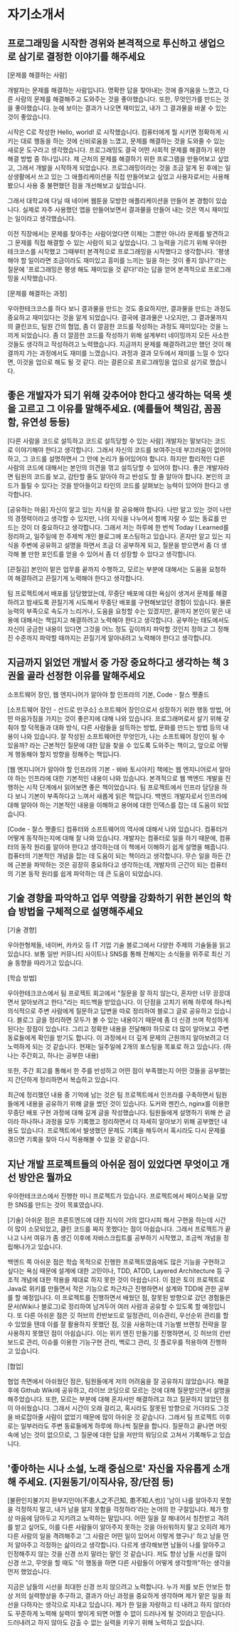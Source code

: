 # 자기소개서

## 프로그래밍을 시작한 경위와 본격적으로 투신하고 생업으로 삼기로 결정한 이야기를 해주세요

[문제를 해결하는 사람]

개발자는 문제를 해결하는 사람입니다. 명확한 답을 찾아내는 것에 즐거움을 느꼈고, 다른 사람의 문제를 해결해주고 도와주는 것을 좋아했습니다. 또한, 무엇인가를 만드는 것을 좋아했습니다. 눈에 보이는 결과가 나오면 재미있고, 내가 그 결과물을 바꿀 수 있는 것이 좋았습니다.

시작은 C로 작성한 Hello, world! 로 시작했습니다. 컴퓨터에게 뭘 시키면 정확하게 시키는 대로 행동을 하는 것에 신비로움을 느꼈고, 문제를 해결하는 것을 도와줄 수 있는 새로운 도구라고 생각했습니다.
프로그래밍도 결국 어떤 사회적 문제를 해결하기 위한 해결 방법 중 하나입니다. 제 근처의 문제를 해결하기 위한 프로그램을 만들어보고 싶었고, 그래서 개발을 시작하게 되었습니다.
프로그래밍이라는 것을 조금 알게 된 후에는 일상생활에서 쓰고 있는 그 애플리케이션을 직접 만들어보고 싶었고 사용자로서는 사용해봤으니 사용 중 불편했던 점을 개선해보고 싶었습니다.

그래서 대학교에 다닐 때 네이버 웹툰을 모방한 애플리케이션을 만들어 본 경험이 있습니다. 실제로 자주 사용했던 앱을 만들어보면서 결과물을 만들어 내는 것은 역시 재미있는 일이라고 생각했습니다.

이전 직장에서는 문제를 찾아주는 사람이었다면 이제는 그뿐만 아니라 문제를 발견하고 그 문제를 직접 해결할 수 있는 사람이 되고 싶었습니다. 그 능력을 기르기 위해 우아한테크코스를 시작했고 그때부터 본격적으로 프로그래밍을 시작했다고 생각합니다. '평생 해야 할 일이라면 조금이라도 재미있고 흥미를 느끼는 일을 하는 것이 좋지 않나?'라는 질문에 '프로그래밍은 평생 해도 재미있을 것 같다!'라는 답을 얻어 본격적으로 프로그래밍을 시작했습니다.

[문제를 해결하는 과정]

우아한테크코스를 하다 보니 결과물을 만드는 것도 중요하지만, 결과물을 만드는 과정도 중요하고 재미있다는 것을 알게 되었습니다. 결국에 결과물은 나오지만, 그 결과물까지의 클린코드, 팀원 간의 협업, 좀 더 깔끔한 코드를 작성하는 과정도 재미있다는 것을 느끼게 되었습니다. 좀 더 깔끔한 코드를 작성하기 위해 설계부터 네이밍까지 모든 사소한 것들도 생각하고 작성하려고 노력했습니다. 지금까지 문제를 해결하려고만 했던 것이 해결까지 가는 과정에서도 재미를 느꼈습니다. 과정과 결과 모두에서 재미를 느낄 수 있다면, 이것을 업으로 해도 될 것 같다. 라는 결론으로 프로그래밍을 업으로 삼기로 했습니다.

## 좋은 개발자가 되기 위해 갖추어야 한다고 생각하는 덕목 셋을 고르고 그 이유를 말해주세요. (예를들어 책임감, 꼼꼼함, 유연성 등등)

[다른 사람을 코드로 설득하고 코드로 설득당할 수 있는 사람]
개발자는 말보다는 코드로 이야기해야 한다고 생각합니다.
그래서 자신의 코드를 보여주는데 부끄러움이 없어야 하고, 그 코드를 설명하면서 그 안에 논리가 들어있어야 합니다.
하지만 합리적인 다른 사람의 코드에 대해서는 본인의 의견을 꺾고 설득당할 수 있어야 합니다.
좋은 개발자라면 팀원의 코드를 보고, 감탄할 줄도 알아야 하고 반성도 할 줄 알아야 합니다. 본인의 코드가 틀릴 수 있다는 것을 받아들이고 타인의 코드를 살펴보는 능력이 있어야 한다고 생각합니다.

[공유하는 마음]
자신이 알고 있는 지식을 잘 공유해야 합니다.
나만 알고 있는 것이 나만의 경쟁력이라고 생각할 수 있지만, 나의 지식을 나누어서 함께 자랄 수 있는 동료를 만드는 것이 더 중요하다고 생각합니다. 그래서 저는 하루에 한 번씩 Today I Learned를 정리하고, 일주일에 한 주제씩 개인 블로그에 포스팅하고 있습니다.
혼자만 알고 있는 지식을 주변에 공유하고 설명을 하면서 조금 더 공부하게 되고, 질문을 받으면서 좀 더 생각해 볼 만한 포인트를 얻을 수 있어서 좀 더 성장할 수 있다고 생각합니다.

[끈질김]
본인이 맡은 업무를 끝까지 수행하고, 모르는 부분에 대해서는 도움을 요청하여 해결하려고 끈질기게 노력해야 한다고 생각합니다.

팀 프로젝트에서 배포를 담당했었는데, 무중단 배포에 대한 욕심이 생겨서 문제를 해결하려고 밤새도록 끈질기게 시도해서 무중단 배포를 구현해보았던 경험이 있습니다.
물론 능력의 부족으로 속도가 느리거나, 도움을 요청할 수는 있겠지만, 끝까지 본인이 맡은 내용에 대해서는 책임지고 해결하려고 노력해야 한다고 생각합니다.
공부하는 태도에서도 자신이 궁금한 내용이 있다면 그것을 어느 정도 깊이까지 파악할 것인지 정하고 그 정해진 수준까지 파악할 때까지는 끈질기게 알아내려고 노력해야 한다고 생각합니다.

## 지금까지 읽었던 개발서 중 가장 중요하다고 생각하는 책 3 권을 골라 선정한 이유를 말해주세요

소프트웨어 장인, 웹 엔지니어가 알아야 할 인프라의 기본, Code - 찰스 펫졸드

[소프트웨어 장인 - 산드로 만쿠소]
소프트웨어 장인으로서 성장하기 위한 행동 방법, 어떤 마음가짐을 가지는 것이 좋은지에 대해 나와 있습니다.
프로그래머로서 살기 위해 갖춰야 할 덕목들과 대화 방식, 다른 사람들을 설득하는 방법, 문화를 만드는 방법 등의 내용이 나와 있습니다. 잘 작성된 소프트웨어란 무엇인가, 나는 소프트웨어 장인이 될 수 있을까? 라는 근본적인 질문에 대한 답을 찾을 수 있도록 도와주는 책이고, 앞으로 어떻게 행동해야 할지 방향을 정해주는 책입니다.

[웹 엔지니어가 알아야 할 인프라의 기본 - 바바 토시아키]
책에는 웹 엔지니어로서 알아야 하는 인프라에 대한 기본적인 내용이 나와 있습니다. 본격적으로 웹 백엔드 개발을 진행하는 시작 단계에서 읽어보면 좋은 책이었습니다. 팀 프로젝트에서 인프라 담당을 하다 보니 기본이 부족하다고 느껴서 새롭게 읽은 책입니다. 백엔드 개발자로서 인프라에 대해 알아야 하는 기본적인 내용을 이해하고 용어에 대한 인덱스를 잡는 데 도움이 되었습니다.

[Code - 찰스 펫졸드]
컴퓨터와 소프트웨어의 역사에 대해서 나와 있습니다. 컴퓨터가 어떻게 동작하는지에 대해 잘 나와 있습니다.
개발자는 컴퓨터로 일을 하기 때문에, 컴퓨터의 동작 원리를 알아야 한다고 생각하는데 이 책에서 이해하기 쉽게 설명을 해줍니다.
컴퓨터의 기본적인 개념을 잡는 데 도움이 되는 책이라고 생각합니다. 무슨 일을 하든 간에 근본을 파악하는 것은 굉장히 중요하다고 생각하는데, 개발자의 근간이 되는 컴퓨터의 기본 동작 원리를 쉽게 파악하는 데 큰 도움이 되었습니다.

## 기술 경향을 파악하고 업무 역량을 강화하기 위한 본인의 학습 방법을 구체적으로 설명해주세요

[기술 경향]

우아한형제들, 네이버, 카카오 등 IT 기업 기술 블로그에서 다양한 주제의 기술들을 읽고 있습니다.
보통 일반 커뮤니티 사이트나 SNS를 통해 전해지는 소식들을 위주로 최신 기술 동향을 따라가고 있습니다.

[학습 방법]

우아한테크코스에서 팀 프로젝트 회고에서 "질문을 잘 하지 않는다, 혼자만 너무 끙끙대면서 알아보려고 한다."라는 피드백을 받았습니다. 이 단점을 고치기 위해 하루에 하나씩 의식적으로 주변 사람에게 질문하고 답변을 따로 정리하여 블로그 글로 공유하고 있습니다.
블로그 글을 정리하면 모두가 볼 수 있는 내용이기 때문에 좀 더 신경 쓰며 작성하게 된다는 장점이 있습니다. 그리고 정확한 내용을 전달해야 하므로 더 많이 알아보고 주변 동료들에게 확인을 받기도 합니다. 이 과정에서 더 깊게 문제의 근원까지 알아보려고 더 노력하게 되는 것 같습니다. 현재는 일주일에 2개의 포스팅을 목표로 하고 있습니다. (하나는 주간회고, 하나는 공부한 내용)

또한, 주간 회고를 통해서 한 주를 반성하고 어떤 점이 부족했는지 어떤 것들을 공부했는지 간단하게 정리하면서 복습하고 있습니다.

최근에 정리했던 내용 중 기억에 남는 것은 팀 프로젝트에서 인프라를 구축하면서 팀원들에게 내용을 공유하기 위해 글을 썼던 것이 있습니다. 도커와 젠킨스, nginx를 이용한 무중단 배포 구현 과정에 대해 길게 글을 작성했습니다. 팀원들에게 설명하기 위해 쓴 글이라 하나하나 과정을 모두 기록했고 정리하면서 더 자세히 알아보기 위해 공부했던 내용도 있습니다. 프로젝트에서 발생했던 문제도 기록을 해두어서 혹시라도 다시 문제를 겪으면 기록을 찾아 다시 적용해볼 수 있을 것 같습니다.

## 지난 개발 프로젝트들의 아쉬운 점이 있었다면 무엇이고 개선 방안은 뭘까요

우아한테크코스에서 진행한 미니 프로젝트가 있습니다. 프로젝트에서 페이스북을 모방한 SNS를 만드는 것이 목표였습니다.

[기술]
아쉬운 점은 프론트엔드에 대한 지식이 거의 없다시피 해서 구현을 하는데 시간이 많이 소모되었고, 클린 코드를 짜지 못했다는 점이 아쉽습니다. 그래서 프로젝트가 끝나고 나서 여유가 좀 생긴 이후에 자바스크립트를 공부하기 시작했고, 조금씩 개념을 정립해나가고 있습니다.

백엔드 쪽 아쉬운 점은 학습 목적으로 진행한 프로젝트였음에도 많은 기능을 구현하고 싶다는 욕심 때문에 설계에 대한 고민이나, TDD, ATDD, Layered Architecture 등 구조적 개념에 대한 적용을 제대로 하지 못한 것이 아쉽습니다.
이 점은 토이 프로젝트로 Java로 위키를 만들면서 작은 기능으로 차근차근 진행하면서 설계와 TDD에 관한 공부를 할 예정입니다. 이 프로젝트를 진행하면서 배웠던 점, 잘못된 방향으로 갔던 경험들은 문서(Wiki나 블로그)로 정리하여 남겨두어 여러 사람과 공유할 수 있도록 할 예정입니다.
또 다른 아쉬운 점은 깃 허브의 칸반보드로 일정관리, 이슈관리, 우선순위 관리를 할 수 있었을 텐데 이를 잘 활용하지 못했던 점,
깃을 사용하는데 기능별 브랜칭 전략을 잘 사용하지 못했던 점이 아쉽습니다. 이는 위키 엔진 만들기를 진행하면서, 깃 허브의 칸반보드로 관리, 이슈를 이용한 기능구현 관리, 백로그 관리, 깃 플로우를 적용하여 진행하고 있습니다.

[협업]

협업 측면에서 아쉬웠던 점은, 팀원들에게 저의 어려움을 잘 공유하지 않았습니다. 해결 후에 Github Wiki에 공유하고, 라이브 코딩으로 모르는 것에 대해 질문받으면서 설명을 해주었습니다. 또한, 모르는 부분에 대해 혼자서만 해결하려고 하고 질문하지 않았던 점이 아쉬웠습니다. 그래서 시간이 오래 걸리고, 혹시라도 잘못된 방향으로 가더라도 그것을 바로잡아줄 사람이 없었기 때문에 많이 아쉬운 것 같습니다. 그래서 팀 프로젝트 이후로는 일부러라도 주변 동료들에게 하루에 하나씩 질문을 합니다. 질문하고 끝나면 머릿속에 남는 것이 없으므로, 그 질문에 대한 답을 저만의 워딩으로 고쳐서 기록해두고 있습니다.

## '좋아하는 시나 소설, 노래 중심으로' 자신을 자유롭게 소개해 주세요. (지원동기/이직사유, 장/단점 등)

[불환인지불기지 환부지인야(不患人之不己知, 患不知人也)]
'남이 나를 알아주지 못함을 걱정하지 말고, 내가 남을 알지 못함을 걱정하라'라는 논어의 한 구절입니다.
제가 항상 마음에 담아두고 지키려고 노력하는 말입니다.
어떤 일을 잘 해내어서 칭찬받고 격려를 받고 싶어도, 이를 다른 사람들이 알아주지 못하는 것을 아쉬워하지 말고 오히려 제가 다른 사람의 일을 격려해주고 '그 사람은 어떤 일이 있어서 이렇게 했구나' 하고 남을 먼저 알아주고 걱정하는 삶이라고 생각합니다.
다르게 생각해보면 남들이 나를 알아주고 인정해주지 않는 것을 신경 쓰지 말라는 말인 것 같습니다.
저도 항상 남들 시선을 많이 신경 쓰고, 무엇을 할 때도 "이 행동을 하면 다른 사람들이 어떻게 생각할까"하는 생각을 먼저 했었습니다.

지금은 남들의 시선을 최대한 신경 쓰지 않으려고 노력합니다. 누가 저를 보든 안보든 항상 저의 실력향상을 추구하고, 결과가 아닌 과정을 중요하게 생각하며 제가 맡은 일을 최선을 다하자는 생각으로 지내고 있습니다.
제가 한 일을 자랑하고 티 내려고 하지 않더라도 꾸준하게 노력해 실력이 쌓이게 되면 어쩔 수 없이 드러나게 될 것이라고 믿습니다.
드러내려고 하지 않아도 감출 수 없는 실력을 키우기 위해 노력하고 있습니다.
